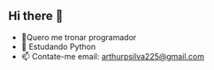 ## Hi there 👋

- 🔭Quero me tronar programador
- 🌱 Estudando Python
- 📫 Contate-me email: arthurpsilva225@gmail.com

